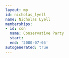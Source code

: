 ```yaml
---
layout: mp
id: nicholas_lyell
name: Nicholas Lyell
memberships:
- id: con
  name: Conservative Party
  start: 
  end: '2000-07-05'
autogenerated: true
---
```

